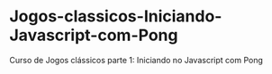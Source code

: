 # Jogos-classicos-Iniciando-Javascript-com-Pong
Curso de Jogos clássicos parte 1: Iniciando no Javascript com Pong
